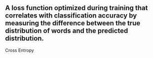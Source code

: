 A loss function optimized during training that correlates with classification accuracy by measuring the difference between the true distribution of words and the predicted distribution.
---
Cross Entropy

